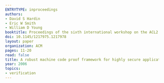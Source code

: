 ```yaml
---
ENTRYTYPE: inproceedings
authors:
- David S Hardin
- Eric W Smith
- William D Young
booktitle: Proceedings of the sixth international workshop on the ACL2 theorem prover and its applications
doi: 10.1145/1217975.1217978
layout: paper
organization: ACM
pages: 11-20
read: false
title: A robust machine code proof framework for highly secure applications
year: 2006
topics:
- verification
---
```

